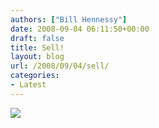 ```yaml
---
authors: ["Bill Hennessy"]
date: 2008-09-04 06:11:50+00:00
draft: false
title: Sell!
layout: blog
url: /2008/09/04/sell/
categories:
- Latest
---
```


![](https://www.intrade.com/jsp/intrade/common/images/contractImages/obama.jpg)

